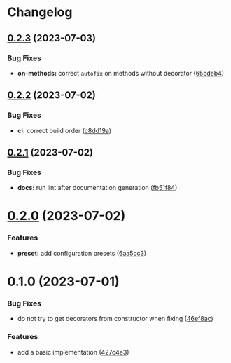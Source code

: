 # Changelog

## [0.2.3](https://github.com/heap-code/eslint-plugin-sort-decorators/compare/v0.2.2...v0.2.3) (2023-07-03)


### Bug Fixes

* **on-methods:** correct `autofix` on methods without decorator ([65cdeb4](https://github.com/heap-code/eslint-plugin-sort-decorators/commit/65cdeb40eb0b2bed296943a8a67e284bd34543d4))

## [0.2.2](https://github.com/heap-code/eslint-plugin-sort-decorators/compare/v0.2.1...v0.2.2) (2023-07-02)


### Bug Fixes

* **ci:** correct build order ([c8dd19a](https://github.com/heap-code/eslint-plugin-sort-decorators/commit/c8dd19a975163f61fd46512ebe61e8d5f01c9f83))

## [0.2.1](https://github.com/heap-code/eslint-plugin-sort-decorators/compare/v0.2.0...v0.2.1) (2023-07-02)


### Bug Fixes

* **docs:** run lint after documentation generation ([fb51f84](https://github.com/heap-code/eslint-plugin-sort-decorators/commit/fb51f84b2cf7fbbb108413885ea71e79b4ae4117))

# [0.2.0](https://github.com/heap-code/eslint-plugin-sort-decorators/compare/v0.1.0...v0.2.0) (2023-07-02)


### Features

* **preset:** add configuration presets ([6aa5cc3](https://github.com/heap-code/eslint-plugin-sort-decorators/commit/6aa5cc3dfac0d344f7f4b927e3b424043c644299))

# 0.1.0 (2023-07-01)


### Bug Fixes

* do not try to get decorators from constructor when fixing ([46ef8ac](https://github.com/heap-code/eslint-plugin-sort-decorators/commit/46ef8acaffbae387882b4e38386207881a81e740))


### Features

* add a basic implementation ([427c4e3](https://github.com/heap-code/eslint-plugin-sort-decorators/commit/427c4e321c24c19900dd500cb8376d67ad8be99a))